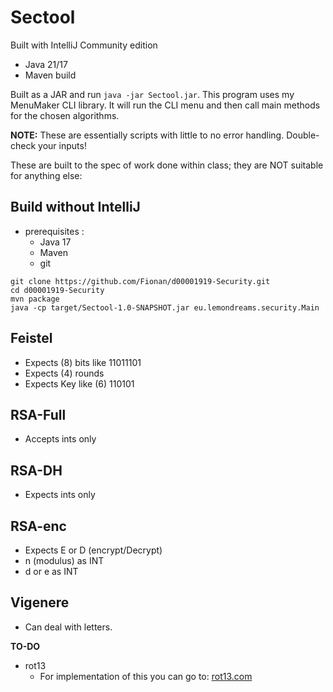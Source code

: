 # Sectool #

Built with IntelliJ Community edition

- Java 21/17
- Maven build

Built as a JAR and run `java -jar Sectool.jar`. This program uses my MenuMaker CLI library. It will run the CLI menu and then call main methods for the chosen algorithms.

**NOTE:** These are essentially scripts with little to no error handling. Double-check your inputs!


These are built to the spec of work done within class; they are NOT suitable for anything else:

## Build without IntelliJ
- prerequisites :
  - Java 17
  - Maven
  - git

```
git clone https://github.com/Fionan/d00001919-Security.git
cd d00001919-Security
mvn package
java -cp target/Sectool-1.0-SNAPSHOT.jar eu.lemondreams.security.Main
```


## Feistel
- Expects (8) bits like 11011101
- Expects (4) rounds
- Expects Key like (6) 110101

## RSA-Full
- Accepts ints only

## RSA-DH
- Expects ints only

## RSA-enc
- Expects E or D (encrypt/Decrypt)
- n (modulus) as INT
- d or e as INT

## Vigenere
- Can deal with letters.

**TO-DO**
- rot13
  - For implementation of this you can go to: [rot13.com](https://rot13.com/)
